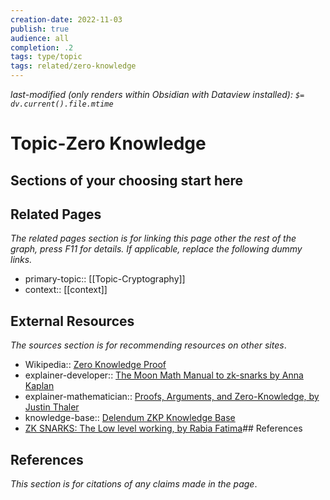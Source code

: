```yaml
---
creation-date: 2022-11-03
publish: true
audience: all
completion: .2
tags: type/topic
tags: related/zero-knowledge
---
```

*last-modified (only renders within Obsidian with Dataview installed): `$= dv.current().file.mtime`*
# Topic-Zero Knowledge

## Sections of your choosing start here

## Related Pages
*The related pages section is for linking this page other the rest of the graph, press F11 for details. If applicable, replace the following dummy links.*
- primary-topic:: [[Topic-Cryptography]]
- context:: \[\[context\]\]

## External Resources
*The sources section is for recommending resources on other sites*.
- Wikipedia:: [Zero Knowledge Proof](https://en.wikipedia.org/wiki/Zero-knowledge_proof)
- explainer-developer:: [The Moon Math Manual to zk-snarks by Anna Kaplan](https://raw.githubusercontent.com/LeastAuthority/moonmath-manual/main/main-moonmath.pdf)
- explainer-mathematician:: [Proofs, Arguments, and Zero-Knowledge, by Justin Thaler](https://people.cs.georgetown.edu/jthaler/ProofsArgsAndZK.pdf)
- knowledge-base:: [Delendum ZKP Knowledge Base](https://kb.delendum.xyz/zk-knowledge#foundations-of-zksnarks)
- [ZK SNARKS: The Low level working, by Rabia Fatima](https://xord.com/research/the-low-level-working-of-zk-snarks/)## References

## References
*This section is for citations of any claims made in the page*.
